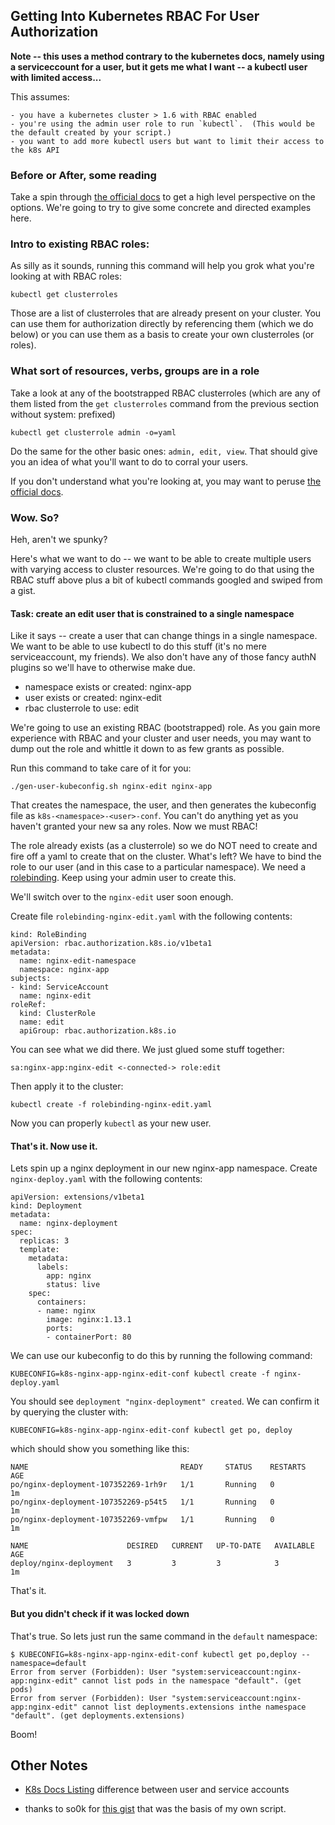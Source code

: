 ## Getting Into Kubernetes RBAC For User Authorization

**Note -- this uses a method contrary to the kubernetes docs, namely using a serviceccount for a user, but it gets me what I want -- a kubectl user with limited access...**


This assumes:

	- you have a kubernetes cluster > 1.6 with RBAC enabled
	- you're using the admin user role to run `kubectl`.  (This would be the default created by your script.)
	- you want to add more kubectl users but want to limit their access to the k8s API

### Before or After, some reading

Take a spin through [the official docs](https://kubernetes.io/docs/admin/authorization/rbac/) to get a high level perspective on the options.  We're going to try to give some concrete and directed examples here.

### Intro to existing RBAC roles:

As silly as it sounds, running this command will help you grok what you're looking at with RBAC roles:

```
kubectl get clusterroles
```

Those are a list of clusterroles that are already present on your cluster.  You can use them for authorization directly by referencing them (which we do below) or you can use them as a basis to create your own clusterroles (or roles).

### What sort of resources, verbs, groups are in a role

Take a look at any of the bootstrapped RBAC clusterroles (which are any of them listed from the `get clusterroles` command from the previous section  without system: prefixed)

```
kubectl get clusterrole admin -o=yaml
```

Do the same for the other basic ones: `admin, edit, view`.  That should give you an idea of what you'll want to do to corral your users.

If you don't understand what you're looking at, you may want to peruse [the official docs](https://kubernetes.io/docs/admin/authorization/rbac/).

### Wow.  So?

Heh, aren't we spunky?

Here's what we want to do -- we want to be able to create multiple users with varying access to cluster resources.  We're going to do that using the RBAC stuff above plus a bit of kubectl commands googled and swiped from a gist.

#### Task: create an edit user that is constrained to a single namespace 

Like it says -- create a user that can change things in a single namespace.  We want to be able to use kubectl to do this stuff (it's no mere serviceaccount, my friends).  We also don't have any of those fancy authN plugins so we'll have to otherwise make due.

  - namespace exists or created: nginx-app
  - user exists or created: nginx-edit
  - rbac clusterrole to use: edit

We're going to use an existing RBAC (bootstrapped) role.  As you gain more experience with RBAC and your cluster and user needs, you may want to dump out the role and whittle it down to as few grants as possible.

Run this command to take care of it for you:

```
./gen-user-kubeconfig.sh nginx-edit nginx-app
```

That creates the namespace, the user, and then generates the kubeconfig file as `k8s-<namespace>-<user>-conf`.  You can't do anything yet as you haven't granted your new sa any roles.  Now we must RBAC!

The role already exists (as a clusterrole) so we do NOT need to create and fire off a yaml to create that on the cluster.  What's left?  We have to bind the role to our user (and in this case to a particular namespace).  We need a [rolebinding](https://kubernetes.io/docs/admin/authorization/rbac/#rolebinding-and-clusterrolebinding).  Keep using your admin user to create this.  

We'll switch over to the `nginx-edit` user soon enough.


Create file `rolebinding-nginx-edit.yaml` with the following contents:

```
kind: RoleBinding
apiVersion: rbac.authorization.k8s.io/v1beta1
metadata:
  name: nginx-edit-namespace
  namespace: nginx-app
subjects:
- kind: ServiceAccount
  name: nginx-edit
roleRef:
  kind: ClusterRole
  name: edit
  apiGroup: rbac.authorization.k8s.io
```

You can see what we did there.  We just glued some stuff together:

```
sa:nginx-app:nginx-edit <-connected-> role:edit
```


Then apply it to the cluster:

```
kubectl create -f rolebinding-nginx-edit.yaml
```

Now you can properly `kubectl` as your new user.

#### That's it.  Now use it.

Lets spin up a nginx deployment in our new nginx-app namespace.  Create `nginx-deploy.yaml` with the following contents:

```
apiVersion: extensions/v1beta1
kind: Deployment
metadata:
  name: nginx-deployment
spec:
  replicas: 3
  template:
    metadata:
      labels:
        app: nginx
        status: live
    spec:
      containers:
      - name: nginx
        image: nginx:1.13.1
        ports:
        - containerPort: 80

```

We can use our kubeconfig to do this by running the following command:

```
KUBECONFIG=k8s-nginx-app-nginx-edit-conf kubectl create -f nginx-deploy.yaml
```

You should see `deployment "nginx-deployment" created`.  We can confirm it by querying the cluster with:

```
KUBECONFIG=k8s-nginx-app-nginx-edit-conf kubectl get po, deploy
```

which should show you something like this:

```
NAME                                  READY     STATUS    RESTARTS   AGE
po/nginx-deployment-107352269-1rh9r   1/1       Running   0          1m
po/nginx-deployment-107352269-p54t5   1/1       Running   0          1m
po/nginx-deployment-107352269-vmfpw   1/1       Running   0          1m

NAME                      DESIRED   CURRENT   UP-TO-DATE   AVAILABLE   AGE
deploy/nginx-deployment   3         3         3            3           1m
```

That's it.  

#### But you didn't check if it was locked down

That's true.  So lets just run the same command in the `default` namespace:

```
$ KUBECONFIG=k8s-nginx-app-nginx-edit-conf kubectl get po,deploy --namespace=default
Error from server (Forbidden): User "system:serviceaccount:nginx-app:nginx-edit" cannot list pods in the namespace "default". (get pods)
Error from server (Forbidden): User "system:serviceaccount:nginx-app:nginx-edit" cannot list deployments.extensions inthe namespace "default". (get deployments.extensions)
```

Boom!


## Other Notes

  - [K8s Docs Listing](https://kubernetes.io/docs/admin/service-accounts-admin/) difference between user and service accounts

  - thanks to so0k for [this gist](https://gist.github.com/so0k/8fad3b1639b3d70cd841703fda67f16b) that was the basis of my own script.

